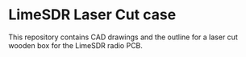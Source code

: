 
# LimeSDR Laser Cut case

This repository contains CAD drawings and the outline for a laser cut wooden box for the LimeSDR radio PCB.
